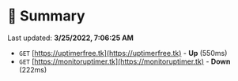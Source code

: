 # 📖 Summary
Last updated: **3/25/2022, 7:06:25 AM**

- `GET` [https://uptimerfree.tk](https://uptimerfree.tk) - **Up** (550ms)
- `GET` [https://monitoruptimer.tk](https://monitoruptimer.tk) - **Down** (222ms)

